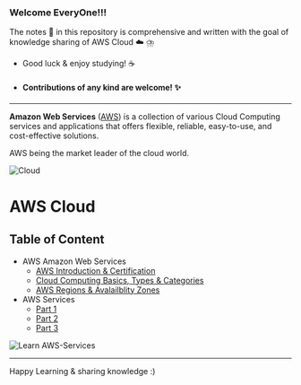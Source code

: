 ### Welcome EveryOne!!!

The notes :memo: in this repository is comprehensive and written with the goal of knowledge sharing of AWS Cloud :cloud:
⛈️

- Good luck & enjoy studying! :coffee: 
-  #### Contributions of any kind are welcome! :sparkles:

------------------------------

**Amazon Web Services** ([AWS](https://aws.amazon.com/what-is-aws/?nc1=f_cc)) is a collection of various Cloud Computing services and applications that offers flexible, reliable, easy-to-use, and cost-effective solutions.

AWS being the market leader of the cloud world.

![Cloud](https://www.pinterest.com/pin/296393219208317744/)



# AWS Cloud 

## **Table of Content**

- AWS Amazon Web Services
  - [AWS Introduction & Certification ](https://github.com/engineerbaz/AWS-Cloud-Knowledge/blob/master/01a%20AWS_Introdution_Certification.md)
  - [Cloud Computing Basics, Types & Categories](https://github.com/engineerbaz/AWS-Cloud-Knowledge/blob/master/01b%20Cloud_Computing_Basics.md) 
  - [AWS Regions & Avalailblity Zones](https://github.com/engineerbaz/AWS-Cloud-Knowledge/blob/master/01c%20AWS_Regions_AZs.md)
- AWS Services 
  - [Part 1](https://github.com/engineerbaz/AWS-Cloud-Knowledge/blob/master/02%20AWS_Services_Intro_1.md) 
  - [Part 2](https://github.com/engineerbaz/AWS-Cloud-Knowledge/blob/master/03%20AWS_Services_Intro_Part_2.md)
  - [Part 3](https://github.com/engineerbaz/AWS-Cloud-Knowledge/blob/master/04_AWS_Services_Intro_3.md) 


![Learn AWS-Services](https://user-images.githubusercontent.com/56934817/89783056-bda6ea00-db2f-11ea-96e8-91f648cce438.png)































---
Happy Learning & sharing knowledge :) 


